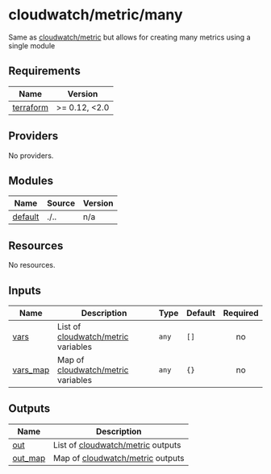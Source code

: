 # cloudwatch/metric/many

Same as [cloudwatch/metric](./..) but allows for creating many metrics using a single module

<!-- prettier-ignore-start -->
<!-- BEGIN_TF_DOCS -->
## Requirements

| Name | Version |
|------|---------|
| <a name="requirement_terraform"></a> [terraform](#requirement\_terraform) | >= 0.12, <2.0 |

## Providers

No providers.

## Modules

| Name | Source | Version |
|------|--------|---------|
| <a name="module_default"></a> [default](#module\_default) | ./.. | n/a |

## Resources

No resources.

## Inputs

| Name | Description | Type | Default | Required |
|------|-------------|------|---------|:--------:|
| <a name="input_vars"></a> [vars](#input\_vars) | List of [cloudwatch/metric](./..) variables | `any` | `[]` | no |
| <a name="input_vars_map"></a> [vars\_map](#input\_vars\_map) | Map of [cloudwatch/metric](./..) variables | `any` | `{}` | no |

## Outputs

| Name | Description |
|------|-------------|
| <a name="output_out"></a> [out](#output\_out) | List of [cloudwatch/metric](./..) outputs |
| <a name="output_out_map"></a> [out\_map](#output\_out\_map) | Map of [cloudwatch/metric](./..) outputs |
<!-- END_TF_DOCS -->
<!-- prettier-ignore-end -->
